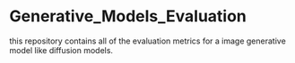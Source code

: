 # Generative_Models_Evaluation
this repository contains all of the evaluation metrics for a image generative model like diffusion models.
